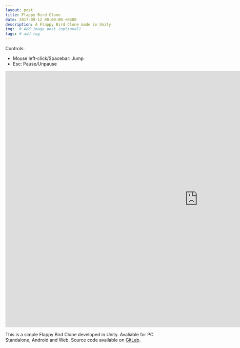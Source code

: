 ```yaml
---
layout: post
title: Flappy Bird Clone
date: 2017-09-12 00:00:00 +0300
description: A Flappy Bird Clone made in Unity
img:  # Add image post (optional)
tags: # add tag
---
```


Controls:
- Mouse left-click/Spacebar: Jump
- Esc: Pause/Unpause
<p align="center">
  <div>
    <iframe id="flappyBird"
        width="1200"
        height="800"
        frameBorder="0"
        src="https://julia-melgare.github.io/flappy-bird-clone-demo">
    </iframe>
  </div>  
</p>

This is a simple Flappy Bird Clone developed in Unity. Avaliable for PC Standalone, Android and Web.
Source code available on [GitLab](https://gitlab.com/Julia-Melgare/flappybirdclone).
